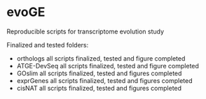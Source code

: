 # evoGE
Reproducible scripts for transcriptome evolution study

Finalized and tested folders:
- orthologs all scripts finalized, tested and figure completed
- ATGE-DevSeq all scripts finalized, tested and figure completed
- GOslim all scripts finalized, tested and figures completed
- exprGenes all scripts finalized, tested and figures completed
- cisNAT all scripts finalized, tested and figures completed
